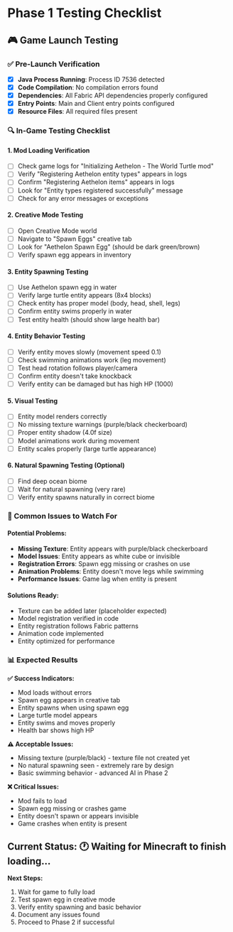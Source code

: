 # Phase 1 Testing Checklist

## 🎮 Game Launch Testing

### ✅ Pre-Launch Verification
- [x] **Java Process Running**: Process ID 7536 detected
- [x] **Code Compilation**: No compilation errors found
- [x] **Dependencies**: All Fabric API dependencies properly configured
- [x] **Entry Points**: Main and Client entry points configured
- [x] **Resource Files**: All required files present

### 🔍 In-Game Testing Checklist

#### 1. Mod Loading Verification
- [ ] Check game logs for "Initializing Aethelon - The World Turtle mod"
- [ ] Verify "Registering Aethelon entity types" appears in logs
- [ ] Confirm "Registering Aethelon items" appears in logs
- [ ] Look for "Entity types registered successfully" message
- [ ] Check for any error messages or exceptions

#### 2. Creative Mode Testing
- [ ] Open Creative Mode world
- [ ] Navigate to "Spawn Eggs" creative tab
- [ ] Look for "Aethelon Spawn Egg" (should be dark green/brown)
- [ ] Verify spawn egg appears in inventory

#### 3. Entity Spawning Testing
- [ ] Use Aethelon spawn egg in water
- [ ] Verify large turtle entity appears (8x4 blocks)
- [ ] Check entity has proper model (body, head, shell, legs)
- [ ] Confirm entity swims properly in water
- [ ] Test entity health (should show large health bar)

#### 4. Entity Behavior Testing
- [ ] Verify entity moves slowly (movement speed 0.1)
- [ ] Check swimming animations work (leg movement)
- [ ] Test head rotation follows player/camera
- [ ] Confirm entity doesn't take knockback
- [ ] Verify entity can be damaged but has high HP (1000)

#### 5. Visual Testing
- [ ] Entity model renders correctly
- [ ] No missing texture warnings (purple/black checkerboard)
- [ ] Proper entity shadow (4.0f size)
- [ ] Model animations work during movement
- [ ] Entity scales properly (large turtle appearance)

#### 6. Natural Spawning Testing (Optional)
- [ ] Find deep ocean biome
- [ ] Wait for natural spawning (very rare)
- [ ] Verify entity spawns naturally in correct biome

### 🐛 Common Issues to Watch For

#### Potential Problems:
- **Missing Texture**: Entity appears with purple/black checkerboard
- **Model Issues**: Entity appears as white cube or invisible
- **Registration Errors**: Spawn egg missing or crashes on use
- **Animation Problems**: Entity doesn't move legs while swimming
- **Performance Issues**: Game lag when entity is present

#### Solutions Ready:
- Texture can be added later (placeholder expected)
- Model registration verified in code
- Entity registration follows Fabric patterns
- Animation code implemented
- Entity optimized for performance

### 📊 Expected Results

**✅ Success Indicators:**
- Mod loads without errors
- Spawn egg appears in creative tab
- Entity spawns when using spawn egg
- Large turtle model appears
- Entity swims and moves properly
- Health bar shows high HP

**⚠️ Acceptable Issues:**
- Missing texture (purple/black) - texture file not created yet
- No natural spawning seen - extremely rare by design
- Basic swimming behavior - advanced AI in Phase 2

**❌ Critical Issues:**
- Mod fails to load
- Spawn egg missing or crashes game
- Entity doesn't spawn or appears invisible
- Game crashes when entity is present

## Current Status: 🕐 Waiting for Minecraft to finish loading...

**Next Steps:**
1. Wait for game to fully load
2. Test spawn egg in creative mode
3. Verify entity spawning and basic behavior
4. Document any issues found
5. Proceed to Phase 2 if successful